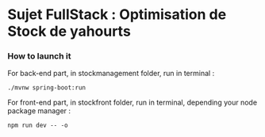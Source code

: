 # Sujet FullStack : Optimisation de Stock de yahourts

### How to launch it

For back-end part, in stockmanagement folder, run in terminal :
```
./mvnw spring-boot:run
```

For front-end part, in stockfront folder, run in terminal, depending your node package manager :
```
npm run dev -- -o
```